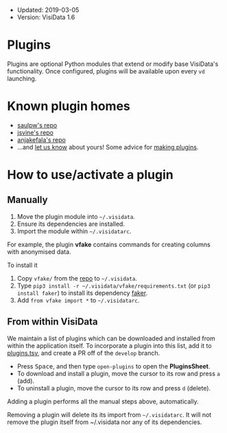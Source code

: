 - Updated: 2019-03-05
- Version: VisiData 1.6

# Plugins

Plugins are optional Python modules that extend or modify base VisiData's functionality. Once configured, plugins will be available upon every `vd` launching.

# Known plugin homes

* [saulpw's repo](https://github.com/saulpw/visidata/tree/develop/plugins)
* [jsvine's repo](https://github.com/jsvine/visidata-plugins)
* [anjakefala's repo](https://github.com/anjakefala/vd-plugins)
* ...and [let us know](https://github.com/saulpw/visidata/issues/new) about yours! Some advice for [making plugins](https://github.com/saulpw/visidata/blob/develop/dev/checklists/add-plugin.md).

# How to use/activate a plugin

## Manually

1. Move the plugin module into `~/.visidata`.
2. Ensure its dependencies are installed.
3. Import the module within `~/.visidatarc`.

For example, the plugin **vfake** contains commands for creating columns with anonymised data.

To install it

1. Copy `vfake/` from the [repo](https://github.com/saulpw/visidata/tree/develop/plugins) to `~/.visidata`.
2. Type `pip3 install -r ~/.visidata/vfake/requirements.txt` (or `pip3 install faker`) to install its dependency [faker](https://github.com/joke2k/faker).
3. Add `from vfake import *` to `~/.visidatarc`.

## From within VisiData

We maintain a list of plugins which can be downloaded and installed from within the application itself. To incorporate a plugin into this list, add it to [plugins.tsv](https://github.com/saulpw/visidata/blob/develop/plugins/plugins.tsv), and create a PR off of the `develop` branch.

* Press <kbd>Space</kbd>, and then type `open-plugins` to open the **PluginsSheet**.
* To download and install a plugin, move the cursor to its row and press `a` (add).
* To uninstall a plugin, move the cursor to its row and press `d` (delete).

Adding a plugin performs all the manual steps above, automatically.

Removing a plugin will delete its its import from `~/.visidatarc`. It will not remove the plugin itself from ~/.visidata nor any of its dependencies.
